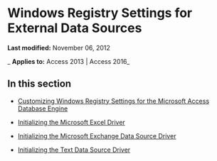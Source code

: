 
# Windows Registry Settings for External Data Sources

 **Last modified:** November 06, 2012

 _ **Applies to:** Access 2013 | Access 2016_

## In this section


- [Customizing Windows Registry Settings for the Microsoft Access Database Engine](ca7e958a-ea26-d67d-45b9-10aeb1eac96b.md)
    
- [Initializing the Microsoft Excel Driver](06c7f823-8e74-0811-cc00-e6b32075ef11.md)
    
- [Initializing the Microsoft Exchange Data Source Driver](cf87a746-f846-1a01-f4ec-20a25e335193.md)
    
- [Initializing the Text Data Source Driver](cba0864e-5f94-bf43-4708-b1981e3acaff.md)
    
